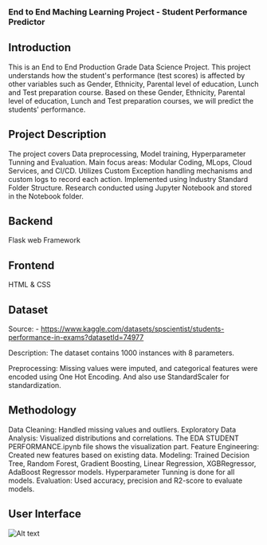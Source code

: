 ### End to End Maching Learning Project - Student Performance Predictor

## Introduction
This is an End to End Production Grade Data Science Project.
This project understands how the student's performance (test scores) is affected by other variables such as Gender, Ethnicity, Parental level of education, Lunch and Test preparation course.
Based on these Gender, Ethnicity, Parental level of education, Lunch and Test preparation courses, we will predict the students' performance.

## Project Description
The project covers Data preprocessing, Model training, Hyperparameter Tunning and Evaluation.
Main focus areas: Modular Coding, MLops, Cloud Services, and CI/CD.
Utilizes Custom Exception handling mechanisms and custom logs to record each action.
Implemented using Industry Standard Folder Structure.
Research conducted using Jupyter Notebook and stored in the Notebook folder.

## Backend
Flask web Framework

## Frontend
HTML & CSS

## Dataset
Source: - https://www.kaggle.com/datasets/spscientist/students-performance-in-exams?datasetId=74977

Description: The dataset contains 1000 instances with 8 parameters.

Preprocessing: Missing values were imputed, and categorical features were encoded using One Hot Encoding. And also use StandardScaler for standardization.

## Methodology
Data Cleaning: Handled missing values and outliers.
Exploratory Data Analysis: Visualized distributions and correlations. The EDA STUDENT PERFORMANCE.ipynb file shows the visualization part.
Feature Engineering: Created new features based on existing data.
Modeling: Trained Decision Tree, Random Forest, Gradient Boosting, Linear Regression, XGBRegressor, AdaBoost Regressor models. Hyperparameter Tunning is done for all models.
Evaluation: Used accuracy, precision and R2-score to evaluate models.

## User Interface
![Alt text](src/__pycache__/Screenshot%202025-02-08%20090621.png)
